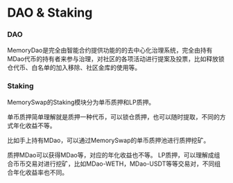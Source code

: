 # DAO & Staking

### DAO

MemoryDao是完全由智能合约提供功能的的去中心化治理系统，完全由持有MDao代币的持有者来参与治理，对社区的各项活动进行提案及投票，比如释放锁仓代币、白名单的加入移除、社区金库的使用等。

### Staking

MemorySwap的Staking模块分为单币质押和LP质押。

单币质押简单理解就是质押一种代币，可以锁仓质押，也可以随时提取，不同的方式年化收益不等。&#x20;

比如手上持有MDao，可以通过MemorySwap的单币质押池进行质押挖矿。

质押MDao可以获得MDao等，对应的年化收益也不等。 LP质押，可以理解成组合币币交易对进行挖矿，比如MDao-WETH，MDao-USDT等等交易对，不同组合年化收益率也不同。&#x20;

